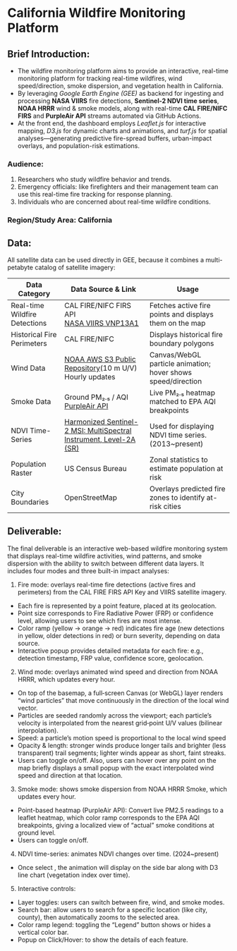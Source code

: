 # California Wildfire Monitoring Platform
## Brief Introduction:
- The wildfire monitoring platform aims to provide an interactive, real-time monitoring platform for tracking real-time wildfires, wind speed/direction, smoke dispersion, and vegetation health in California. 
- By leveraging *Google Earth Engine (GEE)* as backend for ingesting and processing **NASA VIIRS** fire detections, **Sentinel-2 NDVI time series**, **NOAA HRRR** wind & smoke models, along with real-time **CAL FIRE/NIFC FIRS** and **PurpleAir API** streams automated via GitHub Actions.
- At the front end, the dashboard employs *Leaflet.js* for interactive mapping, *D3.js* for dynamic charts and animations, and *turf.js* for spatial analyses—generating predictive fire-spread buffers, urban-impact overlays, and population-risk estimations.
### Audience:
1. Researchers who study wildfire behavior and trends.
2. Emergency officials: like firefighters and their management team can use this real-time fire tracking for response planning.
3. Individuals who are concerned about real-time wildfire conditions.

### Region/Study Area: California
## Data:
All satellite data can be used directly in GEE, because it combines a multi-petabyte catalog of satellite imagery:

| Data Category | Data Source & Link | Usage |
|----------|----------|----------|
| Real-time Wildfire Detections | CAL FIRE/NIFC FIRS API <br>[NASA VIIRS VNP13A1](https://developers.google.com/earth-engine/datasets/catalog/NASA_VIIRS_002_VNP13A1) | Fetches active fire points and displays them on the map |
| Historical Fire Perimeters | CAL FIRE/NIFC | Displays historical fire boundary polygons                 |
| Wind Data | [NOAA AWS S3 Public Repository](https://registry.opendata.aws/noaa-hrrr-pds/)(10 m U/V)<br>Hourly updates | Canvas/WebGL particle animation; hover shows speed/direction|
| Smoke Data | Ground PM₂.₅ / AQI [PurpleAir API](https://developer.purpleair.com/) | Live PM₂.₅ heatmap matched to EPA AQI breakpoints|
| NDVI Time-Series | [Harmonized Sentinel-2 MSI: MultiSpectral Instrument, Level-2A (SR)](https://developers.google.com/earth-engine/datasets/catalog/COPERNICUS_S2_SR_HARMONIZED) | Used for displaying NDVI time series. (2013~present) |
| Population Raster | US Census Bureau | Zonal statistics to estimate population at risk|
| City Boundaries | OpenStreetMap | Overlays predicted fire zones to identify at-risk cities |

## Deliverable:
The final deliverable is an interactive web-based wildfire monitoring system that displays real-time wildfire activities, wind patterns, and smoke dispersion with the ability to switch between different data layers. It includes four modes and three built-in impact analyses:

1. Fire mode: overlays real-time fire detections (active fires and perimeters) from the CAL FIRE FIRS API Key and VIIRS satellite imagery. 
- Each fire is represented by a point feature, placed at its geolocation.
-  Point size corresponds to Fire Radiative Power (FRP) or confidence level, allowing users to see which fires are most intense.
- Color ramp (yellow → orange → red) indicates fire age (new detections in yellow, older detections in red) or burn severity, depending on data source.
- Interactive popup provides detailed metadata for each fire: e.g., detection timestamp, FRP value, confidence score, geolocation.
2. Wind mode: overlays animated wind speed and direction from NOAA HRRR, which updates every hour. 
- On top of the basemap, a full‐screen Canvas (or WebGL) layer renders “wind particles” that move continuously in the direction of the local wind vector.
- Particles are seeded randomly across the viewport; each particle’s velocity is interpolated from the nearest grid‐point U/V values (bilinear interpolation).
- Speed: a particle’s motion speed is proportional to the local wind speed
- Opacity & length: stronger winds produce longer tails and brighter (less transparent) trail segments; lighter winds appear as short, faint streaks.
- Users can toggle on/off. Also, users can hover over any point on the map briefly displays a small popup with the exact interpolated wind speed and direction at that location.
3. Smoke mode: shows smoke dispersion from NOAA HRRR Smoke, which updates every hour.
- Point-based heatmap (PurpleAir API): Convert live PM2.5 readings to a leaflet heatmap, which color ramp corresponds to the EPA AQI breakpoints, giving a localized view of “actual” smoke conditions at ground level.
- Users can toggle on/off.
4. NDVI time-series: animates NDVI changes over time. (2024~present)
- Once select , the animation will display on the side bar along with D3 line chart (vegetation index over time).
5. Interactive controls: 
- Layer toggles: users can switch between fire, wind, and smoke modes.
- Search bar: allow users to search for a specific location (like city, county), then automatically zooms to the selected area.
- Color ramp legend: toggling the “Legend” button shows or hides a vertical color bar.
- Popup on Click/Hover: to show the details of each feature.




